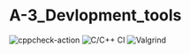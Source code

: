 # A-3_Devlopment_tools
![cppcheck-action](https://github.com/99002458/A-3_Devlopment_tools/workflows/cppcheck-action/badge.svg?branch=main)
![C/C++ CI](https://github.com/99002458/A-3_Devlopment_tools/workflows/C/C++%20CI/badge.svg?branch=main)
![Valgrind](https://github.com/99002458/A-3_Devlopment_tools/workflows/Valgrind/badge.svg?branch=main)
